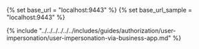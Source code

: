 {% set base_url = "localhost:9443" %}
{% set base_url_sample = "localhost:9443" %}

{% include "../../../../../../includes/guides/authorization/user-impersonation/user-impersonation-via-business-app.md" %}
